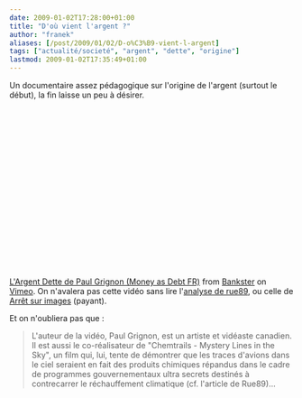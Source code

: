 ```yaml
---
date: 2009-01-02T17:28:00+01:00
title: "D'où vient l'argent ?"
author: "franek"
aliases: [/post/2009/01/02/D-o%C3%B9-vient-l-argent]
tags: ["actualité/societé", "argent", "dette", "origine"]
lastmod: 2009-01-02T17:35:49+01:00
---
```

Un documentaire assez pédagogique sur l'origine de l'argent (surtout le début), la fin laisse un peu à désirer.

<object height="300" width="400"><param name="allowfullscreen" value="true"></param><param name="allowscriptaccess" value="always"></param><param name="movie" value="http://vimeo.com/moogaloop.swf?clip_id=1711304&server=vimeo.com&show_title=1&show_byline=1&show_portrait=0&color=&fullscreen=1"></param><embed allowfullscreen="true" allowscriptaccess="always" height="300" src="http://vimeo.com/moogaloop.swf?clip_id=1711304&server=vimeo.com&show_title=1&show_byline=1&show_portrait=0&color=&fullscreen=1" type="application/x-shockwave-flash" width="400"></embed></object>  
[L'Argent Dette de Paul Grignon (Money as Debt FR)](http://vimeo.com/1711304) from [Bankster](http://vimeo.com/user742226) on [Vimeo](http://vimeo.com). On n'avalera pas cette vidéo sans lire l'[analyse de rue89](http://www.rue89.com/mon-oeil/2008/10/13/largent-dette-video-star-du-net-a-une-sale-petite-odeur), ou celle de [Arrêt sur images](http://www.arretsurimages.net/contenu.php?id=1274) (payant).

Et on n'oubliera pas que :

> L'auteur de la vidéo, Paul Grignon, est un artiste et vidéaste canadien. Il est aussi le co-réalisateur de "Chemtrails - Mystery Lines in the Sky", un film qui, lui, tente de démontrer que les traces d'avions dans le ciel seraient en fait des produits chimiques répandus dans le cadre de programmes gouvernementaux ultra secrets destinés à contrecarrer le réchauffement climatique (cf. l'article de Rue89)...
